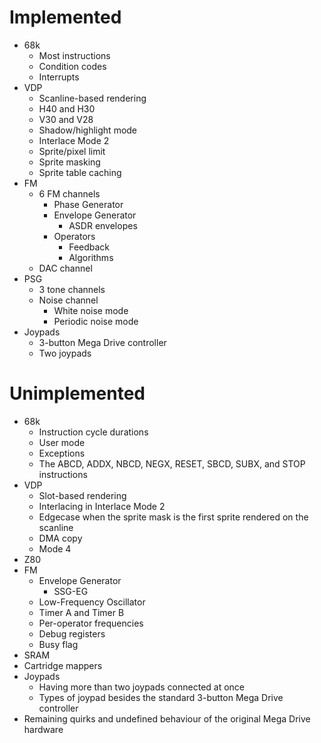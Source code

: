 # Implemented
- 68k
  - Most instructions
  - Condition codes
  - Interrupts
- VDP
  - Scanline-based rendering
  - H40 and H30
  - V30 and V28
  - Shadow/highlight mode
  - Interlace Mode 2
  - Sprite/pixel limit
  - Sprite masking
  - Sprite table caching
- FM
  - 6 FM channels
    - Phase Generator
    - Envelope Generator
      - ASDR envelopes
    - Operators
      - Feedback
      - Algorithms
  - DAC channel
- PSG
  - 3 tone channels
  - Noise channel
    - White noise mode
	- Periodic noise mode
- Joypads
  - 3-button Mega Drive controller
  - Two joypads


# Unimplemented
- 68k
  - Instruction cycle durations
  - User mode
  - Exceptions
  - The ABCD, ADDX, NBCD, NEGX, RESET, SBCD, SUBX, and STOP instructions
- VDP
  - Slot-based rendering
  - Interlacing in Interlace Mode 2
  - Edgecase when the sprite mask is the first sprite rendered on the scanline
  - DMA copy
  - Mode 4
- Z80
- FM
  - Envelope Generator
    - SSG-EG
  - Low-Frequency Oscillator
  - Timer A and Timer B
  - Per-operator frequencies
  - Debug registers
  - Busy flag
- SRAM
- Cartridge mappers
- Joypads
  - Having more than two joypads connected at once
  - Types of joypad besides the standard 3-button Mega Drive controller
- Remaining quirks and undefined behaviour of the original Mega Drive hardware
